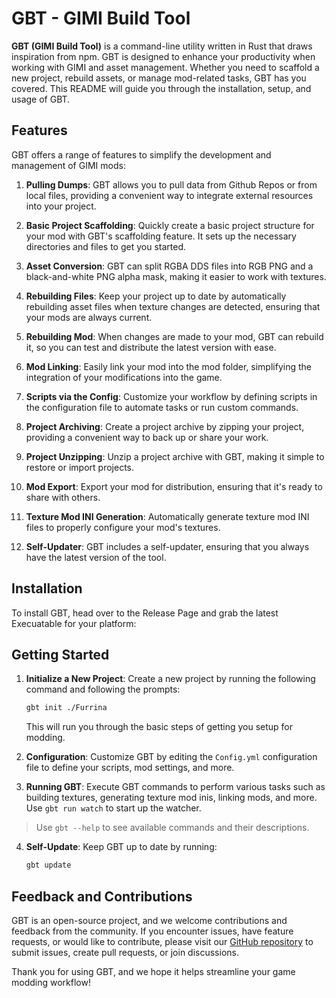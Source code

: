 # GBT - GIMI Build Tool

**GBT (GIMI Build Tool)** is a command-line utility written in Rust that draws inspiration from npm. GBT is designed to enhance your productivity when working with GIMI and asset management. Whether you need to scaffold a new project, rebuild assets, or manage mod-related tasks, GBT has you covered. This README will guide you through the installation, setup, and usage of GBT.

## Features
GBT offers a range of features to simplify the development and management of GIMI mods:

1. **Pulling Dumps**: GBT allows you to pull data from Github Repos or from local files, providing a convenient way to integrate external resources into your project.

2. **Basic Project Scaffolding**: Quickly create a basic project structure for your mod with GBT's scaffolding feature. It sets up the necessary directories and files to get you started.

3. **Asset Conversion**: GBT can split RGBA DDS files into RGB PNG and a black-and-white PNG alpha mask, making it easier to work with textures.

4. **Rebuilding Files**: Keep your project up to date by automatically rebuilding asset files when texture changes are detected, ensuring that your mods are always current.

5. **Rebuilding Mod**: When changes are made to your mod, GBT can rebuild it, so you can test and distribute the latest version with ease.

6. **Mod Linking**: Easily link your mod into the mod folder, simplifying the integration of your modifications into the game.

7. **Scripts via the Config**: Customize your workflow by defining scripts in the configuration file to automate tasks or run custom commands.

8. **Project Archiving**: Create a project archive by zipping your project, providing a convenient way to back up or share your work.

9. **Project Unzipping**: Unzip a project archive with GBT, making it simple to restore or import projects.

10. **Mod Export**: Export your mod for distribution, ensuring that it's ready to share with others.

11. **Texture Mod INI Generation**: Automatically generate texture mod INI files to properly configure your mod's textures.

12. **Self-Updater**: GBT includes a self-updater, ensuring that you always have the latest version of the tool.

## Installation

To install GBT, head over to the Release Page and grab the latest Execuatable for your platform:

## Getting Started

1. **Initialize a New Project**: Create a new project by running the following command and following the prompts:

   ```bash
   gbt init ./Furrina
   ```
   This will run you through the basic steps of getting you setup for modding.

2. **Configuration**: Customize GBT by editing the `Config.yml` configuration file to define your scripts, mod settings, and more. 

3. **Running GBT**: Execute GBT commands to perform various tasks such as building textures, generating texture mod inis, linking mods, and more. Use `gbt run watch` to start up the watcher. 

> Use `gbt --help` to see available commands and their descriptions.

4. **Self-Update**: Keep GBT up to date by running:

   ```bash
   gbt update
   ```

## Feedback and Contributions

GBT is an open-source project, and we welcome contributions and feedback from the community. If you encounter issues, have feature requests, or would like to contribute, please visit our [GitHub repository](https://github.com/Flamindemigod/AGMG-Tools) to submit issues, create pull requests, or join discussions.

Thank you for using GBT, and we hope it helps streamline your game modding workflow!